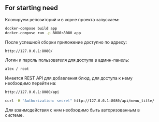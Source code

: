 ## For starting need

Клонируем репозиторий и в корне проекта запускаем:

```bash
docker-compose build app
docker-compose run -p 8080:8080 app
```

После успешной сборки приложение доступно по адресу:

```bash
http://127.0.0.1:8080/
```

Логин и пароль пользователя для доступа в админ-панель:

```bash
alex / root
```

Имеется REST API для добавления блюд, для доступа к нему необходимо перейти на:

```bash
http://127.0.0.1:8080/api

curl -H "Authorization: secret" http://127.0.0.1:8080/api/menu_title/
```

Для взаимодействия с ним необходимо быть авторизованным в системе.

